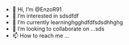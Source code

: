 - 👋 Hi, I’m @EnzoR91
- 👀 I’m interested in sdsdfdf
- 🌱 I’m currently learninghgghdfdfsdsdhhghg
- 💞️ I’m looking to collaborate on ...sds
- 📫 How to reach me ...

<!---
EnzoR91/EnzoR91 is a ✨ special ✨ repository because its `README.md` (this file) appears on your GitHub profile.
You can click the Preview link to take a look at your changes.
--->
